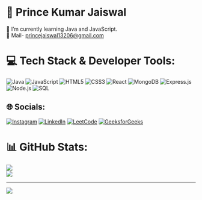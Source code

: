 # 💫 Prince Kumar Jaiswal
🔭 I’m currently learning Java and JavaScript.<br>📧 Mail- princejaiswal13206@gmail.com


# 💻 Tech Stack & Developer Tools:
![Java](https://img.shields.io/badge/Java-%23ED8B00.svg?style=for-the-badge&logo=java&logoColor=white) ![JavaScript](https://img.shields.io/badge/JavaScript-%23323330.svg?style=for-the-badge&logo=javascript&logoColor=%23F7DF1E) ![HTML5](https://img.shields.io/badge/HTML5-%23E34F26.svg?style=for-the-badge&logo=html5&logoColor=white) ![CSS3](https://img.shields.io/badge/CSS3-%231572B6.svg?style=for-the-badge&logo=css3&logoColor=white) ![React](https://img.shields.io/badge/React-%2320232a.svg?style=for-the-badge&logo=react&logoColor=61DAFB) ![MongoDB](https://img.shields.io/badge/MongoDB-%234ea94b.svg?style=for-the-badge&logo=mongodb&logoColor=white) ![Express.js](https://img.shields.io/badge/Express.js-%23404d59.svg?style=for-the-badge) ![Node.js](https://img.shields.io/badge/Node.js-%2343853D.svg?style=for-the-badge&logo=node.js&logoColor=white) ![SQL](https://img.shields.io/badge/SQL-%23007396.svg?style=for-the-badge&logo=sqlite&logoColor=white)


## 🌐 Socials:
[![Instagram](https://img.shields.io/badge/Instagram-%23E4405F.svg?logo=Instagram&logoColor=white)](https://instagram.com/prince_jaiswal_112) [![LinkedIn](https://img.shields.io/badge/LinkedIn-%230077B5.svg?logo=linkedin&logoColor=white)](https://linkedin.com/in/princejaiswalvitb)  [![LeetCode](https://img.shields.io/badge/LeetCode-02569B?logo=leetcode&logoColor=white)](https://leetcode.com/PRInCEJaiSWaL9555/) [![GeeksforGeeks](https://img.shields.io/badge/GeeksforGeeks-%230078D7.svg?logo=geeksforgeeks&logoColor=white)](https://auth.geeksforgeeks.org/user/princejai8vfs/practice/)





# 📊 GitHub Stats:
![](https://github-readme-streak-stats.herokuapp.com/?user=Prince9555&theme=dark&hide_border=false)<br/>
![](https://github-readme-stats.vercel.app/api/top-langs/?username=Prince9555&theme=dark&hide_border=false&include_all_commits=true&count_private=true&layout=compact)

---
[![](https://visitcount.itsvg.in/api?id=Prince9555&icon=0&color=12)](https://visitcount.itsvg.in)

